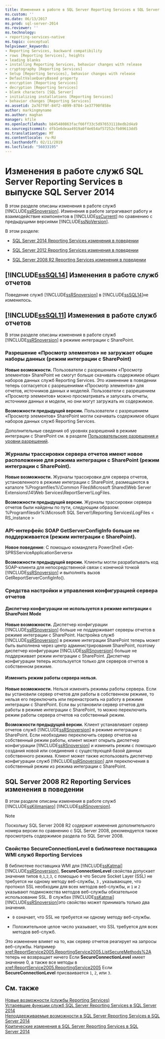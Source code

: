 ```yaml
---
title: Изменения в работе в SQL Server Reporting Services в SQL Server 2014 | Документация Майкрософт
ms.custom: ''
ms.date: 06/13/2017
ms.prod: sql-server-2014
ms.reviewer: ''
ms.technology:
- reporting-services-native
ms.topic: conceptual
helpviewer_keywords:
- Reporting Services, backward compatibility
- rows [Reporting Services], heights
- leading blanks
- installing Reporting Services, behavior changes with release
- cryptography [Reporting Services]
- Setup [Reporting Services], behavior changes with release
- DefaultValueQueryBased property
- encryption [Reporting Services]
- decryption [Reporting Services]
- blank characters [SQL Server]
- initializing installations [Reporting Services]
- behavior changes [Reporting Services]
ms.assetid: 2a767f0f-84f2-4099-8784-1e37790f858e
author: markingmyname
ms.author: maghan
manager: kfile
ms.openlocfilehash: b845480863facf66ff33c5d976531118edb2d4a9
ms.sourcegitcommit: dfb1e6deaa4919a0f4e654af57252cfb09613dd5
ms.translationtype: MT
ms.contentlocale: ru-RU
ms.lasthandoff: 02/11/2019
ms.locfileid: "56033195"
---
```

# <a name="behavior-changes-to-sql-server-reporting-services--in-sql-server-2014"></a>Изменения в работе служб SQL Server Reporting Services в выпуске SQL Server 2014
  В этом разделе описаны изменения в работе служб [!INCLUDE[ssRSnoversion](../includes/ssrsnoversion-md.md)]. Изменения в работе затрагивают работу и взаимодействие компонентов в [!INCLUDE[ssCurrent](../includes/sscurrent-md.md)] по сравнению с предыдущими версиями [!INCLUDE[ssNoVersion](../includes/ssnoversion-md.md)].  
  
 В этом разделе:  
  
-   [SQL Server 2014 Reporting Services изменения в поведении](#bkmk_sql14)  
  
-   [SQL Server 2012 Reporting Services изменения в поведении](#bkmk_rc0)  
  
-   [SQL Server 2008 R2 Reporting Services изменения в поведении](#bkmk_kj)  
  
##  <a name="bkmk_sql14"></a> [!INCLUDE[ssSQL14](../includes/sssql14-md.md)] Изменения в работе служб отчетов  
 Поведение служб [!INCLUDE[ssRSnoversion](../includes/ssrsnoversion-md.md)] в [!INCLUDE[ssSQL14](../includes/sssql14-md.md)]не изменилось.  
  
##  <a name="bkmk_rc0"></a> [!INCLUDE[ssSQL11](../includes/sssql11-md.md)] Изменения в работе служб отчетов  
 В этом разделе описаны изменения в работе служб [!INCLUDE[ssRSnoversion](../includes/ssrsnoversion-md.md)] в режиме интеграции с SharePoint.  
  
### <a name="view-items-permission-will-not-download-shared-datasets-sharepoint-mode"></a>Разрешение «Просмотр элементов» не загружает общие наборы данных (режим интеграции с SharePoint)  
 **Новые возможности.** Пользователи с разрешением «Просмотр элементов» SharePoint не смогут больше скачивать содержимое общих наборов данных служб Reporting Services. Это изменение в поведении теперь согласуется с разрешениями «Просмотр элементов» для отчетов, источников данных и моделей. Пользователи с разрешением «Просмотр элементов» можно просматривать и запускать отчеты, источники данных и модели, но они могут загружать их содержимое.  
  
 **Возможности предыдущей версии.** Пользователи с разрешением «Просмотр элементов» SharePoint могли скачивать содержимое общих наборов данных служб Reporting Services.  
  
 Дополнительные сведения об уровнях разрешений в режиме интеграции с SharePoint см. в разделе [Пользовательские разрешения и уровни разрешений](https://technet.microsoft.com/library/cc721640.aspx).  
  
### <a name="report-server-trace-logs-are-in-a-new-location-for-sharepoint-mode-sharepoint-mode"></a>Журналы трассировки сервера отчетов имеют новое расположение для режима интеграции с SharePoint (режим интеграции с SharePoint).  
 **Новые возможности.** Журналы трассировки для сервера отчетов, установленного в режиме интеграции с SharePoint, размещаются в каталоге %Programfiles%\Common Files\Microsoft Shared\Web Server Extensions\14\Web Services\ReportServer\LogFiles.  
  
 **Возможности предыдущей версии.** Журналы трассировки сервера отчетов были найдены по пути, следующим образом: %Programfilesdir%\Microsoft SQL Server\\\Reporting Services\LogFiles < RS_instance >  
  
### <a name="getserverconfiginfo-soap-api-is-no-longer-supported-sharepoint-mode"></a>API-интерфейс SOAP GetServerConfigInfo больше не поддерживается (режим интеграции с SharePoint).  
 **Новое поведение**: С помощью командлета PowerShell «Get-SPRSServiceApplicationServers»  
  
 **Возможности предыдущей версии.** Клиенты могли разрабатывать код SOAP-клиента для непосредственной связи с конечной точкой [!INCLUDE[ssRSnoversion](../includes/ssrsnoversion-md.md)] и выполнять вызов GetReportServerConfigInfo().  
  
### <a name="report-server-configuration-and-management-tools"></a>Средства настройки и управления конфигурацией сервера отчетов  
  
#### <a name="configuration-manager-is-not-used-for-sharepoint-mode"></a>Диспетчер конфигурации не используется в режиме интеграции с SharePoint Mode  
 **Новые возможности.** Диспетчер конфигурации [!INCLUDE[ssRSnoversion](../includes/ssrsnoversion-md.md)] больше не поддерживает серверы отчетов в режиме интеграции с SharePoint. Настройка служб [!INCLUDE[ssRSnoversion](../includes/ssrsnoversion-md.md)] в режиме интеграции SharePoint теперь может быть выполнена через центр администрирования SharePoint, поэтому диспетчер конфигурации [!INCLUDE[ssRSnoversion](../includes/ssrsnoversion-md.md)] больше не поддерживает режим интеграции с SharePoint. Диспетчер конфигурации теперь используется только для серверов отчетов в собственном режиме.  
  
#### <a name="you-cannot-change-the-server-from-one-mode-to-another"></a>Изменить режим работы сервера нельзя.  
 **Новые возможности.** Нельзя изменять режимы работы сервера. Если вы установили сервер отчетов для работы в собственном режиме, то нельзя его переключить или перенастроить на работу в режиме интеграции с SharePoint. Если вы установили сервер отчетов для работы в режиме интеграции с SharePoint, то можно переключить режим работы сервера отчетов на собственный режим.  
  
 **Возможности предыдущей версии.** Клиент устанавливает сервер отчетов служб [!INCLUDE[ssRSnoversion](../includes/ssrsnoversion-md.md)] в режиме интеграции с SharePoint. Если необходимо переключить сервер отчетов на собственный режим работы, клиент может открыть диспетчер конфигурации [!INCLUDE[ssRSnoversion](../includes/ssrsnoversion-md.md)] и изменить режим с помощью создания новой или соединения с существующей базой данных собственного режима. Клиент может также использовать диспетчер конфигурации служб [!INCLUDE[ssRSnoversion](../includes/ssrsnoversion-md.md)] для переключения в собственный режим из режима интеграции с SharePoint.  
  
##  <a name="bkmk_kj"></a> SQL Server 2008 R2 Reporting Services изменения в поведении  
 В этом разделе описаны изменения в работе служб [!INCLUDE[ssKilimanjaro](../includes/sskilimanjaro-md.md)] [!INCLUDE[ssRSnoversion](../includes/ssrsnoversion-md.md)].  
  
> [!NOTE]  
>  Поскольку SQL Server 2008 R2 содержит изменения дополнительного номера версии по сравнению с SQL Server 2008, рекомендуется также просмотреть содержимое раздела по SQL Server 2008.  
  
### <a name="secureconnectionlevel-property-in-the-reporting-services-wmi-provider-library"></a>Свойство SecureConnectionLevel в библиотеке поставщика WMI служб Reporting Services  
 В библиотеке поставщика WMI для [!INCLUDE[ssKatmai](../includes/sskatmai-md.md)] [!INCLUDE[ssRSnoversion](../includes/ssrsnoversion-md.md)], **SecureConnectionLevel** свойства допускает значения типов `0`,`1`,`2`,`3`, с помощью `0` что Secure Socket Layer (SSL) не требуется ни одному методу веб-службы, `3` , указывающее, что протокол SSL необходим для всех методов веб-службы, и `1` и `2` указывают подмножества методов веб-службы обязательное использование SSL. В службах [!INCLUDE[ssKatmai](../includes/sskatmai-md.md)] [!INCLUDE[ssRSnoversion](../includes/ssrsnoversion-md.md)]это свойство может принимать только два значения.  
  
-   `0` означает, что SSL не требуется ни одному методу веб-службы.  
  
-   Положительное целое число указывает, что SSL требуется для всех методов веб-служб.  
  
 Это изменение влияет на то, как сервер отчетов реагирует на запросы веб-службы. Например <xref:ReportService2005.ReportingService2005.ListSecureMethods%2A> теперь не возвращает ничего Если **SecureConnectionLevel** имеет значение 0, а также все методы в <xref:ReportService2005.ReportingService2005> Если **SecureConnectionLevel** присваивается `1`, `2`, или `3`.  
  
## <a name="see-also"></a>См. также  
 [Новые возможности &#40;службы Reporting Services&#41;](what-s-new-reporting-services.md)   
 [Устаревшие функции служб SQL Server Reporting Services в SQL Server 2014](deprecated-features-in-sql-server-reporting-services-ssrs.md)   
 [Неподдерживаемые возможности в SQL Server Reporting Services в SQL Server 2014](discontinued-functionality-to-sql-server-reporting-services-in-sql-server.md)   
 [Критические изменения в SQL Server Reporting Services в SQL Server 2014](breaking-changes-in-sql-server-reporting-services-in-sql-server-2016.md)  
  
  
